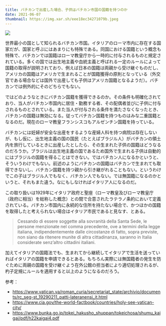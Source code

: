 ```yaml
---
title: バチカンで出産した場合、子供はバチカン市国の国籍を持つのか
date: 2021-06-07
thumbnail: https://img.xar.sh/eee18ec34271079b.jpeg
---
```


![](https://img.xar.sh/eee18ec34271079b.jpeg)

世界最小の国として知られるバチカン市国。イタリアのローマ市内に存在する国家だが、国家と呼ぶにはあまりにも特殊である。同国における国籍という概念も特殊で、バチカンでは国籍はローマ教皇庁から一時的に付与されるものと規定されている。多くの国では出生地主義や血統主義と呼ばれる一定のルールによって国籍の取得が説明されており、例えば日本の国籍は両親から受け継ぐものだし、アメリカの国籍はアメリカで生まれることが国籍獲得の原則となっている（外交官である場合などは国外で出産しても子供はアメリカ国籍となるようだ）。バチカンでは例外的にそのどちらでもない。

ではどのようなときにバチカン国籍を獲得できるのか。その条件も明確化されており、当人がバチカン市国内に居住・勤務する者、その配偶者並びに子供に付与されるものとされている。また当人が付与される条件を満たさなくなったとき、バチカンの国籍は無効になる。従ってバチカン国籍を持つものはみな二重国籍となるのだ。現在のローマ教皇フランシスコもアルゼンチン国籍を持っている。

バチカンには妊婦が安全な出産をするような産婦人科を持つ病院は存在しないが、もし仮に、出生地主義の国の国民（たとえばブラジル人）がバチカンの領土内を旅行しているときに出産したとしたら、その生まれた子供の国籍はどうなるのだろうか。ブラジルは出生地主義の国であるため国外で生まれる子供は自動的にはブラジルの国籍を得ることはできない。ではバチカン人になるかというと、そういうわけでもない。前述のようにバチカンの国籍はバチカンで生まれても取得できないし、バチカン国籍を持つ親から引き継がれることもない。というわけでこの子はブラジル人でもなく、バチカン人でもない。では無国籍になるのかというと、それもまた違う。なにもしなければイタリア人になるのだ。

この取り扱いは1929年にイタリア政府と聖座（ローマ教皇及びローマ教皇庁（政府に相当）を総称した概念）との間で合意されたラテラノ条約において定義されている。バチカン市国内に永続的な住所を持たない場合で、かつほかの国籍を取得したと考えられない場合はイタリア市民であると見なす、とある。

> Cessando di essere soggette alla sovranità della Santa Sede, le persone menzionate nel comma precedente, ove a termini della legge italiana, indipendentemente dalle circostanze di fatto, sopra previste, non siano da ritenere munite di altra cittadinanza, saranno in Italia considerate senz’altro cittadini italiani.

加えてイタリアの国籍法でも、生まれてから継続してイタリアで生活を送っていればイタリアの国籍を申請できるとある。もちろん実際には無国籍者の発生を防ぐために両親の国籍を受け継ぐよう在外公館の担当者により適切処理されるが、杓子定規にルールを適用すると以上のようになるのだろう。

参考：

- <https://www.vatican.va/roman_curia/secretariat_state/archivio/documents/rc_seg-st_19290211_patti-lateranensi_it.html>
- <https://www.cia.gov/the-world-factbook/countries/holy-see-vatican-city/>
- <https://www.bunka.go.jp/tokei_hakusho_shuppan/tokeichosa/shumu_kaigai/pdf/h22kaigai4.pdf>

